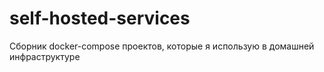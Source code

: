 # self-hosted-services
Сборник docker-compose проектов, которые я использую в домашней инфраструктуре
